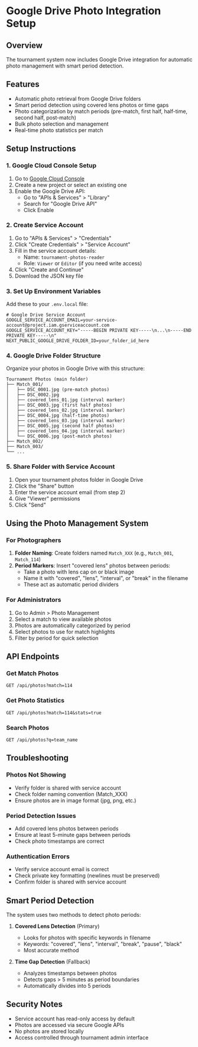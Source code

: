 # Google Drive Photo Integration Setup

## Overview
The tournament system now includes Google Drive integration for automatic photo management with smart period detection.

## Features
- Automatic photo retrieval from Google Drive folders
- Smart period detection using covered lens photos or time gaps
- Photo categorization by match periods (pre-match, first half, half-time, second half, post-match)
- Bulk photo selection and management
- Real-time photo statistics per match

## Setup Instructions

### 1. Google Cloud Console Setup

1. Go to [Google Cloud Console](https://console.cloud.google.com)
2. Create a new project or select an existing one
3. Enable the Google Drive API:
   - Go to "APIs & Services" > "Library"
   - Search for "Google Drive API"
   - Click Enable

### 2. Create Service Account

1. Go to "APIs & Services" > "Credentials"
2. Click "Create Credentials" > "Service Account"
3. Fill in the service account details:
   - Name: `tournament-photos-reader`
   - Role: `Viewer` or `Editor` (if you need write access)
4. Click "Create and Continue"
5. Download the JSON key file

### 3. Set Up Environment Variables

Add these to your `.env.local` file:

```env
# Google Drive Service Account
GOOGLE_SERVICE_ACCOUNT_EMAIL=your-service-account@project.iam.gserviceaccount.com
GOOGLE_SERVICE_ACCOUNT_KEY="-----BEGIN PRIVATE KEY-----\n...\n-----END PRIVATE KEY-----\n"
NEXT_PUBLIC_GOOGLE_DRIVE_FOLDER_ID=your_folder_id_here
```

### 4. Google Drive Folder Structure

Organize your photos in Google Drive with this structure:

```
Tournament Photos (main folder)
├── Match_001/
│   ├── DSC_0001.jpg (pre-match photos)
│   ├── DSC_0002.jpg
│   ├── covered_lens_01.jpg (interval marker)
│   ├── DSC_0003.jpg (first half photos)
│   ├── covered_lens_02.jpg (interval marker)
│   ├── DSC_0004.jpg (half-time photos)
│   ├── covered_lens_03.jpg (interval marker)
│   ├── DSC_0005.jpg (second half photos)
│   ├── covered_lens_04.jpg (interval marker)
│   └── DSC_0006.jpg (post-match photos)
├── Match_002/
├── Match_003/
└── ...
```

### 5. Share Folder with Service Account

1. Open your tournament photos folder in Google Drive
2. Click the "Share" button
3. Enter the service account email (from step 2)
4. Give "Viewer" permissions
5. Click "Send"

## Using the Photo Management System

### For Photographers

1. **Folder Naming**: Create folders named `Match_XXX` (e.g., `Match_001`, `Match_114`)
2. **Period Markers**: Insert "covered lens" photos between periods:
   - Take a photo with lens cap on or black image
   - Name it with "covered", "lens", "interval", or "break" in the filename
   - These act as automatic period dividers

### For Administrators

1. Go to Admin > Photo Management
2. Select a match to view available photos
3. Photos are automatically categorized by period
4. Select photos to use for match highlights
5. Filter by period for quick selection

## API Endpoints

### Get Match Photos
```
GET /api/photos?match=114
```

### Get Photo Statistics
```
GET /api/photos?match=114&stats=true
```

### Search Photos
```
GET /api/photos?q=team_name
```

## Troubleshooting

### Photos Not Showing
- Verify folder is shared with service account
- Check folder naming convention (Match_XXX)
- Ensure photos are in image format (jpg, png, etc.)

### Period Detection Issues
- Add covered lens photos between periods
- Ensure at least 5-minute gaps between periods
- Check photo timestamps are correct

### Authentication Errors
- Verify service account email is correct
- Check private key formatting (newlines must be preserved)
- Confirm folder is shared with service account

## Smart Period Detection

The system uses two methods to detect photo periods:

1. **Covered Lens Detection** (Primary)
   - Looks for photos with specific keywords in filename
   - Keywords: "covered", "lens", "interval", "break", "pause", "black"
   - Most accurate method

2. **Time Gap Detection** (Fallback)
   - Analyzes timestamps between photos
   - Detects gaps > 5 minutes as period boundaries
   - Automatically divides into 5 periods

## Security Notes

- Service account has read-only access by default
- Photos are accessed via secure Google APIs
- No photos are stored locally
- Access controlled through tournament admin interface